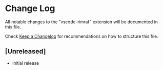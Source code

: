 # Change Log

All notable changes to the "vscode-rimraf" extension will be documented in this file.

Check [Keep a Changelog](http://keepachangelog.com/) for recommendations on how to structure this file.

## [Unreleased]

- Initial release